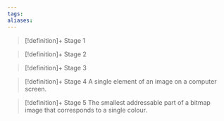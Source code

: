 ```yaml
---
tags:
aliases:
---
```


> [!definition]+ Stage 1
>

> [!definition]+ Stage 2
>

> [!definition]+ Stage 3
>

> [!definition]+ Stage 4
> A single element of an image on a computer screen.

> [!definition]+ Stage 5
> The smallest addressable part of a bitmap image that corresponds to a single colour.



